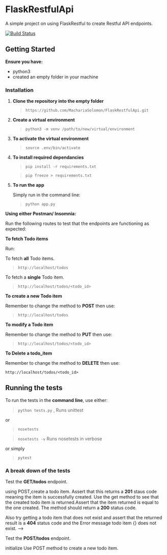 # FlaskRestfulApi

A simple project on using FlaskRestful to create Restful API endpoints.

[![Build Status](https://travis-ci.org/MachariaSolomon/FlaskRestfulApi.svg?branch=master)](https://travis-ci.org/MachariaSolomon/FlaskRestfulApi)

## Getting Started

**Ensure you have:**

* python3
* created an empty folder in your machine

### Installation

1. **Clone the repository into the empty folder**

      >`https://github.com/MachariaSolomon/FlaskRestfulApi.git`

2. **Create a virtual environment**

      >`python3 -m venv /path/to/new/virtual/environment`

3. **To activate the virtual environment**

      >`source .env/bin/activate`

4. **To install required dependancies**

      >`pip install -r requirements.txt`

      >`pip freeze > requirements.txt`

5. **To run the app**

      Simply run in the command line:

      >`python app.py` 

**Using either Postman/ Insomnia:**

Run the following routes to test that the endpoints are functioning as expected:

**To fetch Todo items**

Run:

To fetch **all** Todo items.

>`http://localhost/todos`

To fetch a **single** Todo item.

>`http://localhost/todos/<todo_id>`

**To create a new Todo item**

Remember to change the method to **POST** then use:

>`http://localhost/todos` 

**To modify a Todo item**

Remember to change the method to **PUT** then use:

>`http://localhost/todos/<todo_id>`

**To Delete a todo_item**

Remember to change the method to **DELETE** then use:

`http://localhost/todos/<todo_id>`

## Running the tests

To run the tests in the **command line**, use either:

>`python tests.py` ,
Runs unittest

or

>`nosetests`

>`nosetests -v`
Runs nosetests in verbose

or simply

>`pytest`

### A break down of the tests

Test the **GET/todos** endpoint.

using POST,create a todo item. Assert that this returns a **201** staus code meaning the item is successfully created. Use the get method to see that the created todo item is returned.Assert that the item returned is equal to the one created. The method should return a **200** status code.

Also try getting a todo item that does not exist and assert that the returned result is a **404** status code and the Error message todo item {} does not exist.  -->

Test the **POST/todos** endpoint.

initialize
Use POST method to create a new todo item.